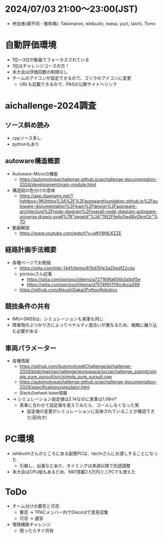 # 2024/07/03 21:00～23:00(JST)
- 参加者(順不同・敬称略): Takomaron, ishibushi, iwasa, yuct, taichi, Tomo

# 自動評価環境
- 1位〜3位が動画でフォーカスされている
- 1位はチャレンジコースの方！
- 本大会は評価回数の制限なし
- チームのアイコンが設定できるので、ゴリラのアイコンに変更
  - URLも記載できるので、PASの公開サイトへリンク

# aichallenge-2024調査
## ソース斜め読み
- cppソース多し
- pythonもあり
## autoware構造概要
- Autoware-Microの機能
  - https://automotiveaichallenge.github.io/aichallenge-documentation-2024/development/main-module.html
- 構造図の色分けの意味
  - https://app.diagrams.net/?lightbox=1#Uhttps%3A%2F%2Fautowarefoundation.github.io%2Fautoware-documentation%2Fmain%2Fdesign%2Fautoware-architecture%2Fnode-diagram%2Foverall-node-diagram-autoware-universe.drawio.svg#%7B"pageId"%3A"T6t2FfeAp1iw48vGkmOz"%7D
- 動画解説
  - https://www.youtube.com/watch?v=aNY8f4LKZZE
## 経路計画手法概要
- 各種ページでお勉強
  - https://qiita.com/toki-1441/items/615d781e3a20edf22cda
  - porizouさん記事
    - https://qiita.com/porizou1/items/a727169fa656b3a5d15e
    - https://qiita.com/porizou1/items/d7574f651116cdcca269
  - https://github.com/AtsushiSakai/PythonRobotics
## 競技条件の共有
- IMU+GNSSは、シミュレーションも実車も同じ
- 障害物のぶつかり方によってペナルティ度合いが異なるため、戦略に織り込む必要がある
## 車両パラメーター
- 各種情報
  - https://github.com/AutomotiveAIChallenge/aichallenge-2024/blob/main/aichallenge/workspace/src/aichallenge_submit/simple_pure_pursuit/src/simple_pure_pursuit.cpp
  - https://automotiveaichallenge.github.io/aichallenge-documentation-2024/specifications/simulator.html
  - Slackのwheel-base情報
- -> シミュレーション設定値は2.14なのに実車は1.08m?
  - 実車に合わせて設定値を変えてみたら、ゴールしなくなった笑
    - 設定値の変更がシミュレーションに反映されていることが確認できた(前向き)

# PC環境
- ishibushiさんのところにある副賞PCは、taichiさんにお渡しすることになった
  - 引越し、出張などあり、タイミングは来週以降で別途調整
- 本大会はCPU版もあるため、N97搭載2.5万円ミニPCでも使えた

# ToDo
- チーム分けの要否と可否
  - 要否 -> TPACメンバー内でDiscordで意見収集
  - 可否 -> 運営
- 環境構築チャレンジ
  - 困ったらすぐ共有
